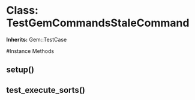 # Class: TestGemCommandsStaleCommand
**Inherits:** Gem::TestCase
    




#Instance Methods
## setup() [](#method-i-setup)

## test_execute_sorts() [](#method-i-test_execute_sorts)

